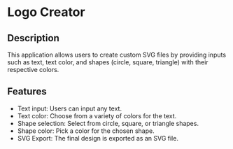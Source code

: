 # Logo Creator

## Description
This application allows users to create custom SVG files by providing inputs such as text, text color, and shapes (circle, square, triangle) with their respective colors.

## Features
- Text input: Users can input any text.
- Text color: Choose from a variety of colors for the text.
- Shape selection: Select from circle, square, or triangle shapes.
- Shape color: Pick a color for the chosen shape.
- SVG Export: The final design is exported as an SVG file.

